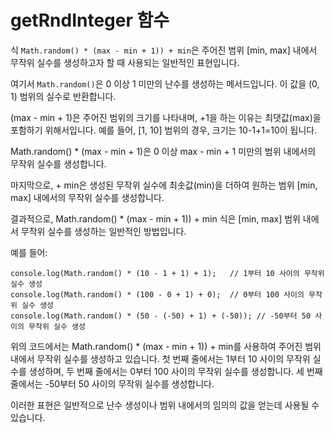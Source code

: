 # getRndInteger 함수

식 `Math.random() * (max - min + 1)) + min`은 주어진 범위 [min, max] 내에서 무작위 실수를 생성하고자 할 때 사용되는 일반적인 표현입니다.

여기서 `Math.random()`은 0 이상 1 미만의 난수를 생성하는 메서드입니다. 이 값을 (0, 1) 범위의 실수로 반환합니다.

(max - min + 1)은 주어진 범위의 크기를 나타내며, +1을 하는 이유는 최댓값(max)을 포함하기 위해서입니다. 예를 들어, [1, 10] 범위의 경우, 크기는 10-1+1=10이 됩니다.

Math.random() \* (max - min + 1)은 0 이상 max - min + 1 미만의 범위 내에서의 무작위 실수를 생성합니다.

마지막으로, + min은 생성된 무작위 실수에 최솟값(min)을 더하여 원하는 범위 [min, max] 내에서의 무작위 실수를 생성합니다.

결과적으로, Math.random() \* (max - min + 1)) + min 식은 [min, max] 범위 내에서 무작위 실수를 생성하는 일반적인 방법입니다.

예를 들어:

```
console.log(Math.random() * (10 - 1 + 1) + 1);   // 1부터 10 사이의 무작위 실수 생성
console.log(Math.random() * (100 - 0 + 1) + 0);  // 0부터 100 사이의 무작위 실수 생성
console.log(Math.random() * (50 - (-50) + 1) + (-50)); // -50부터 50 사이의 무작위 실수 생성
```

위의 코드에서는 Math.random() \* (max - min + 1)) + min를 사용하여 주어진 범위 내에서 무작위 실수를 생성하고 있습니다. 첫 번째 줄에서는 1부터 10 사이의 무작위 실수를 생성하며, 두 번째 줄에서는 0부터 100 사이의 무작위 실수를 생성합니다. 세 번째 줄에서는 -50부터 50 사이의 무작위 실수를 생성합니다.

이러한 표현은 일반적으로 난수 생성이나 범위 내에서의 임의의 값을 얻는데 사용될 수 있습니다.
